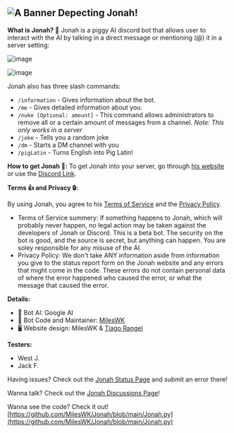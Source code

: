 ![A Banner Depecting Jonah!](https://github.com/user-attachments/assets/44382446-43b2-46da-a74a-03023897210e)
------ 
**What is Jonah? 🐷**
Jonah is a piggy AI discord bot that allows user to interact with the AI by talking in a direct message or mentioning (@) it in a server setting: 

![image](https://github.com/user-attachments/assets/09310d87-47b9-4d17-bb4b-387471444932)

![image](https://github.com/user-attachments/assets/873054f6-d46b-48f9-8842-6c5c325b4560)

Jonah also has three slash commands: 
- `/information` - Gives information about the bot.
- `/me` - Gives detailed information about you.
- `/nuke [Optional: amount]` - This command allows administrators to remove all or a certain amount of messages from a channel. *Note: This only works in a server*
- `/joke` - Tells you a random joke
- `/dm` - Starts a DM channel with you
- `/pigLatin` - Turns English into Pig Latin!

**How to get Jonah 🐖:**
To get Jonah into your server, go through [his website](https://jonah-bot.glitch.me/) or use the [Discord Link](https://discord.com/oauth2/authorize?client_id=1259943425948520598&permissions=8&integration_type=0&scope=bot).

**Terms 👍 and Privacy 🔒:**

By using Jonah, you agree to his [Terms of Service](https://jonah-bot.glitch.me/terms.html) and the [Privacy Policy](https://jonah-bot.glitch.me/privacy.html).
- Terms of Service summery: If something happens to Jonah, which will probably never happen, no legal action may be taken against the developers of Jonah or Discord. This is a beta bot. The security on the bot is good, and the source is secret, but anything can happen. You are soley responsible for any misuse of the AI.
- Privacy Policy: We don't take ANY information aside from information you give to the status report form on the Jonah website and any errors that might come in the code. These errors do not contain personal data of where the error happened who caused the error, or what the message that caused the error.

**Details:**
- 🤖 Bot AI: Google AI
- 🐷 Bot Code and Maintainer: [MilesWK](https://mileswk.glitch.me/)
- 🖥️ Website design: MilesWK & [Tiago Rangel](https://tiagorangel.com/)
  
**Testers:**
- West J.
- Jack F.

Having issues? Check out the [Jonah Status Page](https://jonah-bot.glitch.me/status.html) and submit an error there!

Wanna talk? Check out the [Jonah Discussions Page](https://github.com/MilesWK/Jonah/discussions)!

Wanna see the code? Check it out! [https://github.com/MilesWK/Jonah/blob/main/Jonah.py](https://github.com/MilesWK/Jonah/blob/main/Jonah.py)

